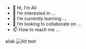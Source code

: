 - 👋 Hi, I’m Ali 
- 👀 I’m interested in ...
- 🌱 I’m currently learning ...
- 💞️ I’m looking to collaborate on ...
- 📫 How to reach me ...

<!---
akroutiali/akroutiali is a ✨ special ✨ repository because its `README.md` (this file) appears on your GitHub profile.
You can click the Preview link to take a look at your changes.
--->
aliak
![Alt text](relative/path/to/img.jpg?raw=true "Title")
